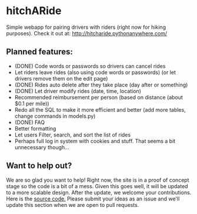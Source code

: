 # hitchARide
Simple webapp for pairing drivers with riders (right now for hiking purposes).
Check it out at: http://hitcharide.pythonanywhere.com/

## Planned features: 
- (DONE) Code words or passwords so drivers can cancel rides
- Let riders leave rides (also using code words or passwords) (or let drivers remove them on the edit page)
- (DONE) Rides auto delete after they take place (day after or something) 
- (DONE) Let driver modify rides (date, time, location)
- Recommended reimbursement per person (based on distance (about $0.1 per mile))
- Redo all the SQL to make it more efficient and better (add more tables, change commands in models.py)
- (DONE) FAQ
- Better formatting
- Let users Filter, search, and sort the list of rides
- Perhaps full log in system with cookies and stuff. That seems a bit unnecessary though...

## Want to help out? 
We are so glad you want to help! Right now, the site is in a proof of concept stage so the code is a bit of a mess. Given this goes well, it will be updated to a more scalable design. After the update, we welcome your contributions. Here is the <a href="https://github.com/mes258/hitcharide">source code.</a> Please submit your ideas as an issue and we'll update this section when we are open to pull requests.

